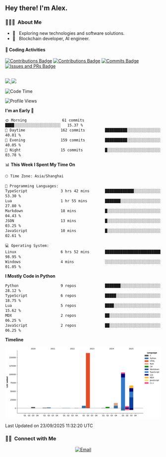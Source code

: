 

<h2> Hey there! I'm Alex.</h2>

<h3> 👨🏻‍💻 &nbsp;About Me </h3>

- 🤔 &nbsp; Exploring new technologies and software solutions.
- 🌱 &nbsp; Blockchain developer, AI engineer.




#### 🔨 Coding Activities

[![Contributions Badge](https://badges.strrl.dev/contributions/all/Alex-wuhu?style=flat-square)](https://github.com/Alex-wuhu)
[![Contributions Badge](https://badges.strrl.dev/contributions/weekly/Alex-wuhu?style=flat-square)](https://github.com/Alex-wuhu)
[![Commits Badge](https://badges.strrl.dev/commits/weekly/Alex-wuhu?style=flat-square)](https://github.com/Alex-wuhu)
[![Issues and PRs Badge](https://badges.strrl.dev/issues-and-prs/weekly/Alex-wuhu?style=flat-square)](https://github.com/Alex-wuhu)

<br/>

<a href="https://github.com/Alex-wuhu">
  <img height="180em" src="https://github-readme-stats.vercel.app/api?username=Alex-wuhu&theme=buefy&show_icons=true" />
  <img height="180em" src="https://github-readme-stats.vercel.app/api/top-langs/?username=Alex-wuhu&theme=buefy&layout=compact" />
</a>

<br/>

<!--START_SECTION:waka-->
![Code Time](http://img.shields.io/badge/Code%20Time-142%20hrs%2036%20mins-blue)

![Profile Views](http://img.shields.io/badge/Profile%20Views-82-blue)

**I'm an Early 🐤** 

```text
🌞 Morning                61 commits          ████░░░░░░░░░░░░░░░░░░░░░   15.37 % 
🌆 Daytime                162 commits         ██████████░░░░░░░░░░░░░░░   40.81 % 
🌃 Evening                159 commits         ██████████░░░░░░░░░░░░░░░   40.05 % 
🌙 Night                  15 commits          █░░░░░░░░░░░░░░░░░░░░░░░░   03.78 % 
```


📊 **This Week I Spent My Time On** 

```text
🕑︎ Time Zone: Asia/Shanghai

💬 Programming Languages: 
TypeScript               3 hrs 42 mins       █████████████░░░░░░░░░░░░   53.30 % 
Lua                      1 hr 55 mins        ███████░░░░░░░░░░░░░░░░░░   27.80 % 
Markdown                 18 mins             █░░░░░░░░░░░░░░░░░░░░░░░░   04.43 % 
JSON                     13 mins             █░░░░░░░░░░░░░░░░░░░░░░░░   03.25 % 
JavaScript               10 mins             █░░░░░░░░░░░░░░░░░░░░░░░░   02.61 % 

💻 Operating System: 
Linux                    6 hrs 52 mins       █████████████████████████   98.95 % 
Windows                  4 mins              ░░░░░░░░░░░░░░░░░░░░░░░░░   01.05 % 
```

**I Mostly Code in Python** 

```text
Python                   9 repos             ███████░░░░░░░░░░░░░░░░░░   28.12 % 
TypeScript               6 repos             █████░░░░░░░░░░░░░░░░░░░░   18.75 % 
Lua                      5 repos             ████░░░░░░░░░░░░░░░░░░░░░   15.62 % 
MDX                      2 repos             ██░░░░░░░░░░░░░░░░░░░░░░░   06.25 % 
JavaScript               2 repos             ██░░░░░░░░░░░░░░░░░░░░░░░   06.25 % 
```



**Timeline**

![Lines of Code chart](https://raw.githubusercontent.com/Alex-wuhu/Alex-wuhu/main/assets/bar_graph.png)


 Last Updated on 23/09/2025 11:32:20 UTC
<!--END_SECTION:waka-->


<h3> 🤝🏻 &nbsp;Connect with Me </h3>

<p align="center">
<a href="yanglongwei06@gmail.com"><img alt="Email" src="https://img.shields.io/badge/Email-yanglongwei06@gmail.com-blue?style=flat-square&logo=gmail"></a>
</p>
